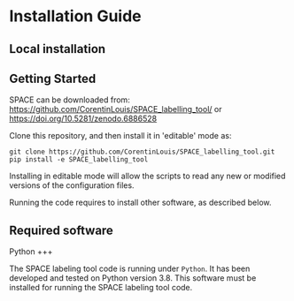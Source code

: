 Installation Guide
=========================

Local installation
------------------

## Getting Started
SPACE can be downloaded from: https://github.com/CorentinLouis/SPACE_labelling_tool/ or https://doi.org/10.5281/zenodo.6886528

Clone this repository, and then install it in 'editable' mode as:

```shell
git clone https://github.com/CorentinLouis/SPACE_labelling_tool.git
pip install -e SPACE_labelling_tool
```
Installing in editable mode will allow the scripts to read any new or modified versions of the configuration files.


Running the code requires to install other software, as described below.

Required software
-----------------

Python
+++

The SPACE labeling tool code is running under `Python`. It has
been developed and tested on Python version 3.8. This software must be installed for running the SPACE labeling tool code.


